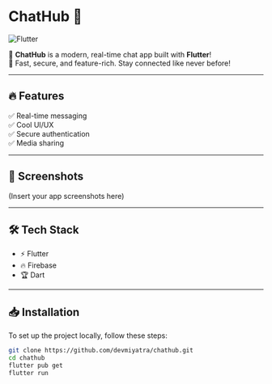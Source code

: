 # ChatHub 🚀  
![Flutter](https://img.shields.io/badge/Made_with-Flutter-blue?style=for-the-badge&logo=flutter)

💬 **ChatHub** is a modern, real-time chat app built with **Flutter**!  
🚀 Fast, secure, and feature-rich. Stay connected like never before!

---

## 🔥 Features  
✅ Real-time messaging  
✅ Cool UI/UX  
✅ Secure authentication  
✅ Media sharing  

---

## 📸 Screenshots  
(Insert your app screenshots here)

---

## 🛠 Tech Stack  
- ⚡ Flutter  
- 🔥 Firebase  
- 🏆 Dart  

---

## 📥 Installation  
To set up the project locally, follow these steps:  
```sh
git clone https://github.com/devmiyatra/chathub.git
cd chathub
flutter pub get
flutter run
